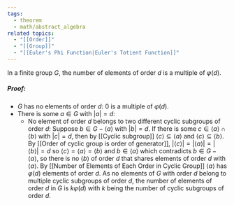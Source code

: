 ```yaml
---
tags:
  - theorem
  - math/abstract_algebra
related topics:
  - "[[Order]]"
  - "[[Group]]"
  - "[[Euler's Phi Function|Euler's Totient Function]]"
---
```

In a finite group $G$, the number of elements of order $d$ is a multiple of $\varphi(d)$.
##### Proof:
- $G$ has no elements of order $d$:
	$0$ is a multiple of $\varphi(d)$.
- There is some $a\in G$ with $|a|=d$:
	- No element of order $d$ belongs to two different cyclic subgroups of order $d$:
		Suppose $b\in G - \langle a \rangle$ with $|b|=d$. If there is some $c\in \langle a \rangle \cap \langle b \rangle$ with $|c|=d$, then by [[Cyclic subgroup]] $\langle c\rangle \subseteq \langle a\rangle$ and $\langle c\rangle \subseteq \langle b\rangle$. By [[Order of cyclic group is order of generator]], $|\langle c \rangle|= |\langle a \rangle| = |\langle b \rangle| = d$ so $\langle c \rangle=\langle a \rangle = \langle b \rangle$ and $b\in \langle a \rangle$ which contradicts $b\in G-\langle a \rangle$, so there is no $\langle b \rangle$ of order $d$ that shares elements of order $d$ with $\langle a \rangle$.
	By [[Number of Elements of Each Order in Cyclic Group]] $\langle a \rangle$ has $\varphi(d)$ elements of order $d$. As no elements of $G$ with order $d$ belong to multiple cyclic subgroups of order $d$, the number of elements of order $d$ in $G$ is $k\varphi(d)$ with $k$ being the number of cyclic subgroups of order $d$.